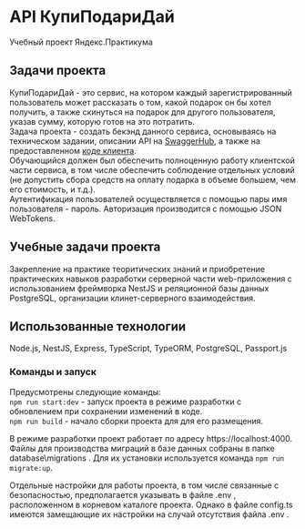 # API КупиПодариДай

Учебный проект Яндекс.Практикума

## Задачи проекта

КупиПодариДай - это сервис, на котором каждый зарегистрированный пользователь может рассказать о том, какой подарок он бы хотел получить, а также скинуться на подарок для другого пользователя, указав сумму, которую готов на это потратить.\
Задача проекта - создать бекэнд данного сервиса, основываясь на техническом задании, описании API на [SwaggerHub](https://app.swaggerhub.com/apis/zlocate/KupiPodariDay/1.0.0#/), а также на предоставленном [коде клиента](https://github.com/yandex-praktikum/kupipodariday-frontend).\
Обучающийся должен был обеспечить полноценную работу клиентской части сервиса, в том числе обеспечить соблюдение отдельных условий (не допустить сбора средств на оплату подарка в объеме большем, чем его стоимость, и т.д.).\
Аутентификация пользователей осуществляется с помощью пары имя пользователя - пароль. Авторизация производится с помощью JSON WebTokens.

## Учебные задачи проекта

Закрепление на практике теоритических знаний и приобретение практических навыков разработки серверной части web-приложения с использованием фреймворка NestJS и реляционной базы данных PostgreSQL, организации клинет-серверного взаимодействия.

## Использованные технологии

Node.js, NestJS, Express, TypeScript, TypeORM, PostgreSQL, Passport.js

### Команды и запуск

Предусмотрены следующие команды:\
`npm run start:dev` - запуск проекта в режиме разработки с обновлением при сохранении изменений в коде.\
`npm run build` - начало сборки проекта для для его размещения.

В режиме разработки проект работает по адресу https://localhost:4000. \
Файлы для производства миграций в базе данных собраны в папке database\migrations . Для их установки используется команда `npm run migrate:up`.

Отдельные настройки для работы проекта, в том числе связанные с безопасностью, предполагается указывать в файле .env , расположенном в корневом каталоге проекта. Однако в файле config.ts имеются замещающие их настройки на случай отсутствия файла .env .
